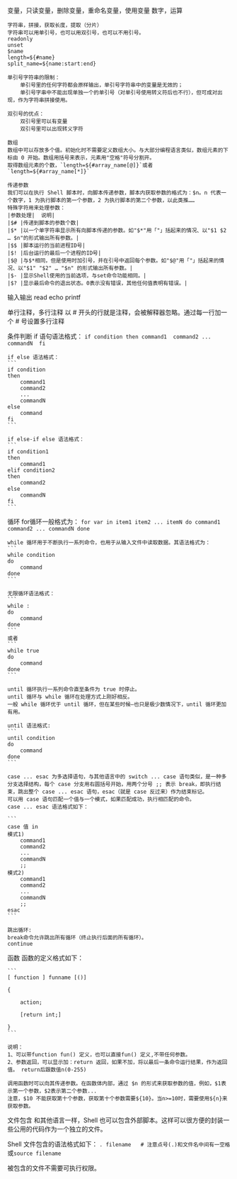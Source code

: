 变量，只读变量，删除变量，重命名变量，使用变量
	数字，运算

	字符串，拼接，获取长度，提取（分片）
	字符串可以用单引号，也可以用双引号，也可以不用引号。
	readonly
	unset
	$name
	length=${#name}
	split_name=${name:start:end}

	单引号字符串的限制：
		单引号里的任何字符都会原样输出，单引号字符串中的变量是无效的；
		单引号字串中不能出现单独一个的单引号（对单引号使用转义符后也不行），但可成对出现，作为字符串拼接使用。

	双引号的优点：
		双引号里可以有变量
		双引号里可以出现转义字符

	数组
	数组中可以存放多个值。初始化时不需要定义数组大小。与大部分编程语言类似，数组元素的下标由 0 开始。数组用括号来表示，元素用"空格"符号分割开。
	取得数组元素的个数，`length=${#array_name[@]}`或者`length=${#array_name[*]}`

	传递参数
	我们可以在执行 Shell 脚本时，向脚本传递参数，脚本内获取参数的格式为：$n。n 代表一个数字，1 为执行脚本的第一个参数，2 为执行脚本的第二个参数，以此类推……
	特殊字符用来处理参数：
	|参数处理|	说明|
	|$#	|传递到脚本的参数个数|
	|$*	|以一个单字符串显示所有向脚本传递的参数。如"$*"用「"」括起来的情况、以"$1 $2 … $n"的形式输出所有参数。|
	|$$	|脚本运行的当前进程ID号|
	|$!	|后台运行的最后一个进程的ID号|
	|$@	|与$*相同，但是使用时加引号，并在引号中返回每个参数。如"$@"用「"」括起来的情况、以"$1" "$2" … "$n" 的形式输出所有参数。|
	|$-	|显示Shell使用的当前选项，与set命令功能相同。|
	|$?	|显示最后命令的退出状态。0表示没有错误，其他任何值表明有错误。|

输入输出
	read
	echo
	printf

单行注释，多行注释
以 # 开头的行就是注释，会被解释器忽略。通过每一行加一个 # 号设置多行注释

条件判断
	if 语句语法格式：
	```
	if condition
	then
	    command1 
	    command2
	    ...
	    commandN 
	fi
	```

	if else 语法格式：
	```
	if condition
	then
	    command1 
	    command2
	    ...
	    commandN
	else
	    command
	fi
	```

	if else-if else 语法格式：
	```
	if condition1
	then
	    command1
	elif condition2 
	then 
	    command2
	else
	    commandN
	fi
	```

循环
	for循环一般格式为：
	```
	for var in item1 item2 ... itemN
	do
	    command1
	    command2
	    ...
	    commandN
	done
	```

	while 循环用于不断执行一系列命令，也用于从输入文件中读取数据。其语法格式为：
	```
	while condition
	do
	    command
	done
	```

	无限循环语法格式：
	```
	while :
	do
	    command
	done
	```
	或者
	```
	while true
	do
	    command
	done
	```

	until 循环执行一系列命令直至条件为 true 时停止。
	until 循环与 while 循环在处理方式上刚好相反。
	一般 while 循环优于 until 循环，但在某些时候—也只是极少数情况下，until 循环更加有用。

	until 语法格式:
	```
	until condition
	do
	    command
	done
	```

	case ... esac 为多选择语句，与其他语言中的 switch ... case 语句类似，是一种多分支选择结构，每个 case 分支用右圆括号开始，用两个分号 ;; 表示 break，即执行结束，跳出整个 case ... esac 语句，esac（就是 case 反过来）作为结束标记。
	可以用 case 语句匹配一个值与一个模式，如果匹配成功，执行相匹配的命令。
	case ... esac 语法格式如下：

	```
	case 值 in
	模式1)
	    command1
	    command2
	    ...
	    commandN
	    ;;
	模式2)
	    command1
	    command2
	    ...
	    commandN
	    ;;
	esac
	```

	跳出循环:
	break命令允许跳出所有循环（终止执行后面的所有循环）。
	continue

函数
	函数的定义格式如下：

	```
	[ function ] funname [()]

	{

	    action;

	    [return int;]

	}
	```

	说明：
	1、可以带function fun() 定义，也可以直接fun() 定义,不带任何参数。
	2、参数返回，可以显示加：return 返回，如果不加，将以最后一条命令运行结果，作为返回值。 return后跟数值n(0-255)

	调用函数时可以向其传递参数。在函数体内部，通过 $n 的形式来获取参数的值，例如，$1表示第一个参数，$2表示第二个参数...
	注意，$10 不能获取第十个参数，获取第十个参数需要${10}。当n>=10时，需要使用${n}来获取参数。

文件包含
和其他语言一样，Shell 也可以包含外部脚本。这样可以很方便的封装一些公用的代码作为一个独立的文件。

Shell 文件包含的语法格式如下：
`. filename   # 注意点号(.)和文件名中间有一空格`或`source filename`

被包含的文件不需要可执行权限。

